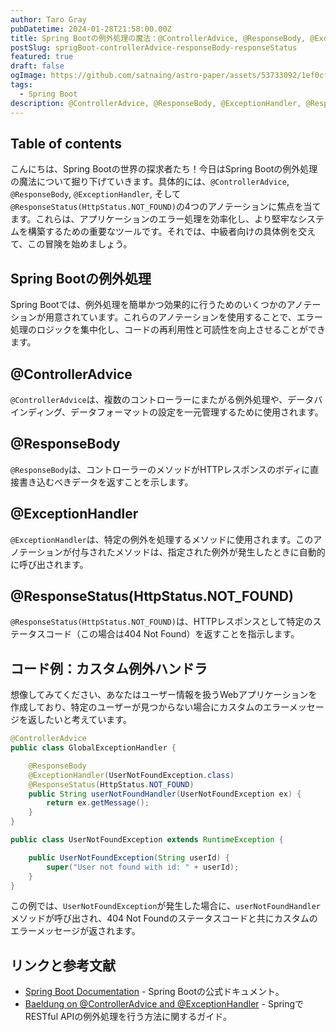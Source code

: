 ```yaml
---
author: Taro Gray
pubDatetime: 2024-01-28T21:58:00.00Z
title: Spring Bootの例外処理の魔法：@ControllerAdvice, @ResponseBody, @ExceptionHandler, @ResponseStatus
postSlug: sprigBoot-controllerAdvice-responseBody-responseStatus
featured: true
draft: false
ogImage: https://github.com/satnaing/astro-paper/assets/53733092/1ef0cf03-8137-4d67-ac81-84a032119e3a
tags:
  - Spring Boot
description: @ControllerAdvice, @ResponseBody, @ExceptionHandler, @ResponseStatus(HttpStatus.NOT_FOUND)は、Spring Bootアプリケーションにおける例外処理を強化するための鍵です。これらのアノテーションを使いこなすことで、エラー処理をより効率的に、かつユーザーフレンドリーに行うことができます。エラー処理の魔法を使って、あなたのアプリケーションをより堅牢なものにしましょう！
---
```


## Table of contents

こんにちは、Spring Bootの世界の探求者たち！今日はSpring Bootの例外処理の魔法について掘り下げていきます。具体的には、`@ControllerAdvice`, `@ResponseBody`, `@ExceptionHandler`, そして`@ResponseStatus(HttpStatus.NOT_FOUND)`の4つのアノテーションに焦点を当てます。これらは、アプリケーションのエラー処理を効率化し、より堅牢なシステムを構築するための重要なツールです。それでは、中級者向けの具体例を交えて、この冒険を始めましょう。

## Spring Bootの例外処理

Spring Bootでは、例外処理を簡単かつ効果的に行うためのいくつかのアノテーションが用意されています。これらのアノテーションを使用することで、エラー処理のロジックを集中化し、コードの再利用性と可読性を向上させることができます。

## @ControllerAdvice

`@ControllerAdvice`は、複数のコントローラーにまたがる例外処理や、データバインディング、データフォーマットの設定を一元管理するために使用されます。

## @ResponseBody

`@ResponseBody`は、コントローラーのメソッドがHTTPレスポンスのボディに直接書き込むべきデータを返すことを示します。

## @ExceptionHandler

`@ExceptionHandler`は、特定の例外を処理するメソッドに使用されます。このアノテーションが付与されたメソッドは、指定された例外が発生したときに自動的に呼び出されます。

## @ResponseStatus(HttpStatus.NOT_FOUND)

`@ResponseStatus(HttpStatus.NOT_FOUND)`は、HTTPレスポンスとして特定のステータスコード（この場合は404 Not Found）を返すことを指示します。

## コード例：カスタム例外ハンドラ

想像してみてください、あなたはユーザー情報を扱うWebアプリケーションを作成しており、特定のユーザーが見つからない場合にカスタムのエラーメッセージを返したいと考えています。

```java
@ControllerAdvice
public class GlobalExceptionHandler {

    @ResponseBody
    @ExceptionHandler(UserNotFoundException.class)
    @ResponseStatus(HttpStatus.NOT_FOUND)
    public String userNotFoundHandler(UserNotFoundException ex) {
        return ex.getMessage();
    }
}

public class UserNotFoundException extends RuntimeException {

    public UserNotFoundException(String userId) {
        super("User not found with id: " + userId);
    }
}
```

この例では、`UserNotFoundException`が発生した場合に、`userNotFoundHandler`メソッドが呼び出され、404 Not Foundのステータスコードと共にカスタムのエラーメッセージが返されます。

## リンクと参考文献

- [Spring Boot Documentation](https://docs.spring.io/spring-boot/docs/current/reference/htmlsingle/) - Spring Bootの公式ドキュメント。
- [Baeldung on @ControllerAdvice and @ExceptionHandler](https://www.baeldung.com/exception-handling-for-rest-with-spring) - SpringでRESTful APIの例外処理を行う方法に関するガイド。
